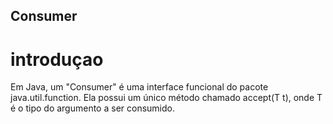 ## Consumer 
# introduçao
Em Java, um "Consumer" é uma interface funcional do pacote java.util.function. Ela possui um único método chamado accept(T t), onde T é o tipo do argumento a ser consumido.